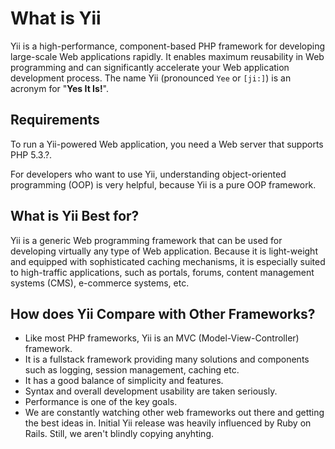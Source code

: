 What is Yii
===========

Yii is a high-performance, component-based PHP framework for developing
large-scale Web applications rapidly. It enables maximum reusability in Web
programming and can significantly accelerate your Web application development
process. The name Yii (pronounced `Yee` or `[ji:]`) is an acronym for
"**Yes It Is!**".


Requirements
------------

To run a Yii-powered Web application, you need a Web server that supports
PHP 5.3.?.

For developers who want to use Yii, understanding object-oriented
programming (OOP) is very helpful, because Yii is a pure OOP framework.


What is Yii Best for?
---------------------

Yii is a generic Web programming framework that can be used for developing
virtually any type of Web application.  Because it is light-weight and
equipped with sophisticated caching mechanisms, it is especially suited
to high-traffic applications, such as portals, forums, content
management systems (CMS), e-commerce systems, etc.


How does Yii Compare with Other Frameworks?
-------------------------------------------

- Like most PHP frameworks, Yii is an MVC (Model-View-Controller) framework.
- It is a fullstack framework providing many solutions and components such as logging, session management, caching etc.
- It has a good balance of simplicity and features.
- Syntax and overall development usability are taken seriously.
- Performance is one of the key goals.
- We are constantly watching other web frameworks out there and getting the best ideas in. Initial Yii release was heavily
  influenced by Ruby on Rails. Still, we aren't blindly copying anyhting.